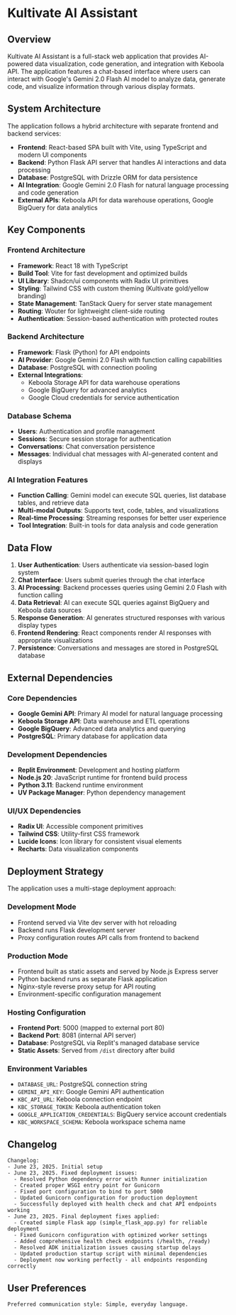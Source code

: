 # Kultivate AI Assistant

## Overview

Kultivate AI Assistant is a full-stack web application that provides AI-powered data visualization, code generation, and integration with Keboola API. The application features a chat-based interface where users can interact with Google's Gemini 2.0 Flash AI model to analyze data, generate code, and visualize information through various display formats.

## System Architecture

The application follows a hybrid architecture with separate frontend and backend services:

- **Frontend**: React-based SPA built with Vite, using TypeScript and modern UI components
- **Backend**: Python Flask API server that handles AI interactions and data processing
- **Database**: PostgreSQL with Drizzle ORM for data persistence
- **AI Integration**: Google Gemini 2.0 Flash for natural language processing and code generation
- **External APIs**: Keboola API for data warehouse operations, Google BigQuery for data analytics

## Key Components

### Frontend Architecture
- **Framework**: React 18 with TypeScript
- **Build Tool**: Vite for fast development and optimized builds
- **UI Library**: Shadcn/ui components with Radix UI primitives
- **Styling**: Tailwind CSS with custom theming (Kultivate gold/yellow branding)
- **State Management**: TanStack Query for server state management
- **Routing**: Wouter for lightweight client-side routing
- **Authentication**: Session-based authentication with protected routes

### Backend Architecture
- **Framework**: Flask (Python) for API endpoints
- **AI Provider**: Google Gemini 2.0 Flash with function calling capabilities
- **Database**: PostgreSQL with connection pooling
- **External Integrations**: 
  - Keboola Storage API for data warehouse operations
  - Google BigQuery for advanced analytics
  - Google Cloud credentials for service authentication

### Database Schema
- **Users**: Authentication and profile management
- **Sessions**: Secure session storage for authentication
- **Conversations**: Chat conversation persistence
- **Messages**: Individual chat messages with AI-generated content and displays

### AI Integration Features
- **Function Calling**: Gemini model can execute SQL queries, list database tables, and retrieve data
- **Multi-modal Outputs**: Supports text, code, tables, and visualizations
- **Real-time Processing**: Streaming responses for better user experience
- **Tool Integration**: Built-in tools for data analysis and code generation

## Data Flow

1. **User Authentication**: Users authenticate via session-based login system
2. **Chat Interface**: Users submit queries through the chat interface
3. **AI Processing**: Backend processes queries using Gemini 2.0 Flash with function calling
4. **Data Retrieval**: AI can execute SQL queries against BigQuery and Keboola data sources
5. **Response Generation**: AI generates structured responses with various display types
6. **Frontend Rendering**: React components render AI responses with appropriate visualizations
7. **Persistence**: Conversations and messages are stored in PostgreSQL database

## External Dependencies

### Core Dependencies
- **Google Gemini API**: Primary AI model for natural language processing
- **Keboola Storage API**: Data warehouse and ETL operations
- **Google BigQuery**: Advanced data analytics and querying
- **PostgreSQL**: Primary database for application data

### Development Dependencies
- **Replit Environment**: Development and hosting platform
- **Node.js 20**: JavaScript runtime for frontend build process
- **Python 3.11**: Backend runtime environment
- **UV Package Manager**: Python dependency management

### UI/UX Dependencies
- **Radix UI**: Accessible component primitives
- **Tailwind CSS**: Utility-first CSS framework
- **Lucide Icons**: Icon library for consistent visual elements
- **Recharts**: Data visualization components

## Deployment Strategy

The application uses a multi-stage deployment approach:

### Development Mode
- Frontend served via Vite dev server with hot reloading
- Backend runs Flask development server
- Proxy configuration routes API calls from frontend to backend

### Production Mode
- Frontend built as static assets and served by Node.js Express server
- Python backend runs as separate Flask application
- Nginx-style reverse proxy setup for API routing
- Environment-specific configuration management

### Hosting Configuration
- **Frontend Port**: 5000 (mapped to external port 80)
- **Backend Port**: 8081 (internal API server)
- **Database**: PostgreSQL via Replit's managed database service
- **Static Assets**: Served from `/dist` directory after build

### Environment Variables
- `DATABASE_URL`: PostgreSQL connection string
- `GEMINI_API_KEY`: Google Gemini API authentication
- `KBC_API_URL`: Keboola connection endpoint
- `KBC_STORAGE_TOKEN`: Keboola authentication token
- `GOOGLE_APPLICATION_CREDENTIALS`: BigQuery service account credentials
- `KBC_WORKSPACE_SCHEMA`: Keboola workspace schema name

## Changelog

```
Changelog:
- June 23, 2025. Initial setup
- June 23, 2025. Fixed deployment issues:
  - Resolved Python dependency error with Runner initialization
  - Created proper WSGI entry point for Gunicorn
  - Fixed port configuration to bind to port 5000
  - Updated Gunicorn configuration for production deployment
  - Successfully deployed with health check and chat API endpoints working
- June 23, 2025. Final deployment fixes applied:
  - Created simple Flask app (simple_flask_app.py) for reliable deployment
  - Fixed Gunicorn configuration with optimized worker settings
  - Added comprehensive health check endpoints (/health, /ready)
  - Resolved ADK initialization issues causing startup delays
  - Updated production startup script with minimal dependencies
  - Deployment now working perfectly - all endpoints responding correctly
```

## User Preferences

```
Preferred communication style: Simple, everyday language.
```